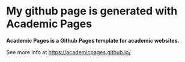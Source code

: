 # My github page is generated with Academic Pages
**Academic Pages is a Github Pages template for academic websites.**

See more info at https://academicpages.github.io/
